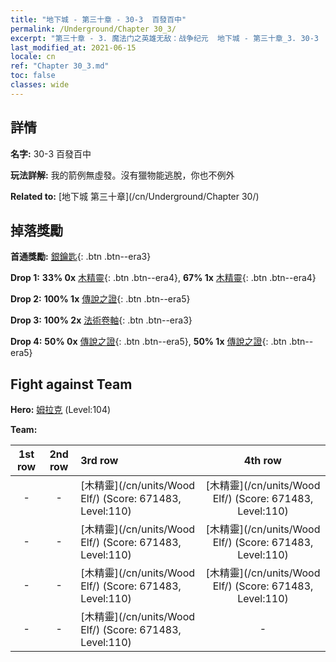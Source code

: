 ```yaml
---
title: "地下城 - 第三十章 - 30-3  百發百中"
permalink: /Underground/Chapter 30_3/
excerpt: "第三十章 - 3. 魔法门之英雄无敌：战争纪元  地下城 - 第三十章_3. 30-3  百發百中"
last_modified_at: 2021-06-15
locale: cn
ref: "Chapter 30_3.md"
toc: false
classes: wide
---
```


## 詳情

 **名字:** 30-3  百發百中

 **玩法詳解:**       我的箭例無虛發。沒有獵物能逃脫，你也不例外

 **Related to:** [地下城 第三十章](/cn/Underground/Chapter 30/)

## 掉落獎勵

 **首通獎勵:** [銀鑰匙](/cn/Items/con_693/){: .btn .btn--era3}

 **Drop 1:** **33% 0x** [木精靈](/cn/Items/unt_201/){: .btn .btn--era4}, **67% 1x** [木精靈](/cn/Items/unt_201/){: .btn .btn--era4}

 **Drop 2:** **100% 1x** [傳說之證](/cn/Items/mat_102/){: .btn .btn--era5}

 **Drop 3:** **100% 2x** [法術卷軸](/cn/Items/con_694/){: .btn .btn--era3}

 **Drop 4:** **50% 0x** [傳說之證](/cn/Items/mat_102/){: .btn .btn--era5}, **50% 1x** [傳說之證](/cn/Items/mat_102/){: .btn .btn--era5}


## Fight against Team
 **Hero:** [姆拉克](/cn/heroes/Mullich/) (Level:104)

 **Team:**


  | 1st row | 2nd row | 3rd row | 4th row |
  |:----:|:----:|:----|:----:|
  | - | - | [木精靈](/cn/units/Wood Elf/) (Score: 671483, Level:110)  | [木精靈](/cn/units/Wood Elf/) (Score: 671483, Level:110)  |
  | - | - | [木精靈](/cn/units/Wood Elf/) (Score: 671483, Level:110)  | [木精靈](/cn/units/Wood Elf/) (Score: 671483, Level:110)  |
  | - | - | [木精靈](/cn/units/Wood Elf/) (Score: 671483, Level:110)  | [木精靈](/cn/units/Wood Elf/) (Score: 671483, Level:110)  |
  | - | - | [木精靈](/cn/units/Wood Elf/) (Score: 671483, Level:110)  | - |


